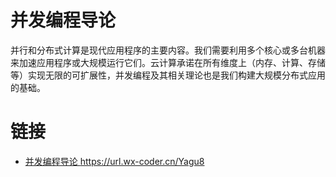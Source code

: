# 并发编程导论

并行和分布式计算是现代应用程序的主要内容。我们需要利用多个核心或多台机器来加速应用程序或大规模运行它们。云计算承诺在所有维度上（内存、计算、存储等）实现无限的可扩展性，并发编程及其相关理论也是我们构建大规模分布式应用的基础。

# 链接

- [并发编程导论 https://url.wx-coder.cn/Yagu8 ](https://url.wx-coder.cn/Yagu8)
